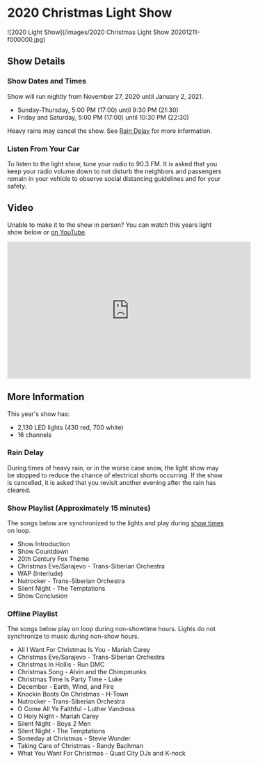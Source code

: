 # 2020 Christmas Light Show

![2020 Light Show](/images/2020 Christmas Light Show 20201211-f000000.jpg)

## Show Details

### Show Dates and Times

Show will run nightly from November 27, 2020 until January 2, 2021.

* Sunday-Thursday, 5:00 PM (17:00) until 9:30 PM (21:30)
* Friday and Saturday, 5:00 PM (17:00) until 10:30 PM (22:30)

Heavy rains may cancel the show. See [Rain Delay](#rain-delay) for more information.

### Listen From Your Car

To listen to the light show, tune your radio to 90.3 FM.
It is asked that you keep your radio volume down to not disturb the neighbors and
passengers remain in your vehicle to observe social distancing guidelines and for your safety.

## Video

Unable to make it to the show in person?
You can watch this years light show below or
<a href="https://www.youtube.com/watch?v=fs6Lx8ySL9Y&feature=youtu.be" target="_blank">on YouTube</a>.

<iframe width="560" height="315" src="https://www.youtube.com/embed/fs6Lx8ySL9Y" frameborder="0"
allow="accelerometer; autoplay; clipboard-write; encrypted-media; gyroscope; picture-in-picture" allowfullscreen></iframe>

## More Information

This year's show has:

* 2,130 LED lights (430 red, 700 white)
* 16 channels

### Rain Delay

During times of heavy rain, or in the worse case snow, the light show may be stopped to reduce the
chance of electrical shorts occurring. If the show is cancelled, it is asked that you revisit
another evening after the rain has cleared.

### Show Playlist (Approximately 15 minutes)

The songs below are synchronized to the lights and play during [show times](#show-times-and-dates) on loop.

* Show Introduction
* Show Countdown
* 20th Century Fox Theme
* Christmas Eve/Sarajevo - Trans-Siberian Orchestra
* WAP (Interlude)
* Nutrocker - Trans-Siberian Orchestra
* Silent Night - The Temptations
* Show Conclusion

### Offline Playlist

The songs below play on loop during non-showtime hours. Lights do not synchronize to music during
non-show hours.

* All I Want For Christmas Is You - Mariah Carey
* Christmas Eve/Sarajevo - Trans-Siberian Orchestra
* Christmas In Hollis - Run DMC
* Christmas Song - Alvin and the Chimpmunks
* Christmas Time Is Party Time - Luke
* December - Earth, Wind, and Fire
* Knockin Boots On Christmas - H-Town
* Nutrocker - Trans-Siberian Orchestra
* O Come All Ye Faithful - Luther Vandross
* O Holy Night - Mariah Carey
* Silent Night - Boys 2 Men
* Silent Night - The Temptations
* Someday at Christmas - Stevie Wonder
* Taking Care of Christmas - Randy Bachman
* What You Want For Christmas - Quad City DJs and K-nock
